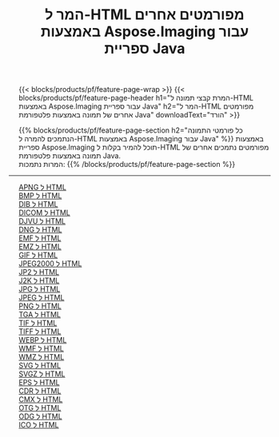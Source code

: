 ﻿---
title: המר ל-HTML מפורמטים אחרים באמצעות Aspose.Imaging עבור ספריית Java 
weight: 3920
url: /he/java/conversion/to/html 
lang: he
langdirlevel: 2
locales: zh-hans,ja,it,ru,de,es,fr,nl,id,lt,pl,pt,vi,tr,ko,zh-hant,ar,hi,th,sv,cs,uk,he
description: באמצעות Aspose.Imaging ניתן להמיר ל-HTML מפורמטים אחרים באמצעות Java
---

{{< blocks/products/pf/feature-page-wrap >}}
{{< blocks/products/pf/feature-page-header h1="המרת קבצי תמונה ל-HTML באמצעות Aspose.Imaging עבור ספריית Java" h2="המר ל-HTML מפורמטים אחרים של תמונה באמצעות פלטפורמת Java" downloadText="הורד" >}}


{{% blocks/products/pf/feature-page-section  h2="כל פורמטי התמונה הנתמכים להמרה ל-HTML באמצעות Aspose.Imaging עבור Java" %}}
באמצעות ספריית Aspose.Imaging תוכל להמיר בקלות ל-HTML מפורמטים נתמכים אחרים של תמונה באמצעות פלטפורמת Java.
<br/>
המרות נתמכות:
{{% /blocks/products/pf/feature-page-section %}}
<div class="container-fluid productfamilypage bg-gray">
    <div class="convertypes bg-gray agp-content section">
        <div class="container">
		<hr style="margin-left:-20px;"/>
		<div class="row other-converters">
		    <div class='col-md-2 other-converter remove-lp remove-rp'><a href="/imaging/he/java/conversion/apng-to-html" >APNG ל HTML</a></div>
<div class='col-md-2 other-converter remove-lp remove-rp'><a href="/imaging/he/java/conversion/bmp-to-html" >BMP ל HTML</a></div>
<div class='col-md-2 other-converter remove-lp remove-rp'><a href="/imaging/he/java/conversion/dib-to-html" >DIB ל HTML</a></div>
<div class='col-md-2 other-converter remove-lp remove-rp'><a href="/imaging/he/java/conversion/dicom-to-html" >DICOM ל HTML</a></div>
<div class='col-md-2 other-converter remove-lp remove-rp'><a href="/imaging/he/java/conversion/djvu-to-html" >DJVU ל HTML</a></div>
<div class='col-md-2 other-converter remove-lp remove-rp'><a href="/imaging/he/java/conversion/dng-to-html" >DNG ל HTML</a></div>
<div class='col-md-2 other-converter remove-lp remove-rp'><a href="/imaging/he/java/conversion/emf-to-html" >EMF ל HTML</a></div>
<div class='col-md-2 other-converter remove-lp remove-rp'><a href="/imaging/he/java/conversion/emz-to-html" >EMZ ל HTML</a></div>
<div class='col-md-2 other-converter remove-lp remove-rp'><a href="/imaging/he/java/conversion/gif-to-html" >GIF ל HTML</a></div>
<div class='col-md-2 other-converter remove-lp remove-rp'><a href="/imaging/he/java/conversion/jpeg2000-to-html" >JPEG2000 ל HTML</a></div>
<div class='col-md-2 other-converter remove-lp remove-rp'><a href="/imaging/he/java/conversion/jp2-to-html" >JP2 ל HTML</a></div>
<div class='col-md-2 other-converter remove-lp remove-rp'><a href="/imaging/he/java/conversion/j2k-to-html" >J2K ל HTML</a></div>
<div class='col-md-2 other-converter remove-lp remove-rp'><a href="/imaging/he/java/conversion/jpg-to-html" >JPG ל HTML</a></div>
<div class='col-md-2 other-converter remove-lp remove-rp'><a href="/imaging/he/java/conversion/jpeg-to-html" >JPEG ל HTML</a></div>
<div class='col-md-2 other-converter remove-lp remove-rp'><a href="/imaging/he/java/conversion/png-to-html" >PNG ל HTML</a></div>
<div class='col-md-2 other-converter remove-lp remove-rp'><a href="/imaging/he/java/conversion/tga-to-html" >TGA ל HTML</a></div>
<div class='col-md-2 other-converter remove-lp remove-rp'><a href="/imaging/he/java/conversion/tif-to-html" >TIF ל HTML</a></div>
<div class='col-md-2 other-converter remove-lp remove-rp'><a href="/imaging/he/java/conversion/tiff-to-html" >TIFF ל HTML</a></div>
<div class='col-md-2 other-converter remove-lp remove-rp'><a href="/imaging/he/java/conversion/webp-to-html" >WEBP ל HTML</a></div>
<div class='col-md-2 other-converter remove-lp remove-rp'><a href="/imaging/he/java/conversion/wmf-to-html" >WMF ל HTML</a></div>
<div class='col-md-2 other-converter remove-lp remove-rp'><a href="/imaging/he/java/conversion/wmz-to-html" >WMZ ל HTML</a></div>
<div class='col-md-2 other-converter remove-lp remove-rp'><a href="/imaging/he/java/conversion/svg-to-html" >SVG ל HTML</a></div>
<div class='col-md-2 other-converter remove-lp remove-rp'><a href="/imaging/he/java/conversion/svgz-to-html" >SVGZ ל HTML</a></div>
<div class='col-md-2 other-converter remove-lp remove-rp'><a href="/imaging/he/java/conversion/eps-to-html" >EPS ל HTML</a></div>
<div class='col-md-2 other-converter remove-lp remove-rp'><a href="/imaging/he/java/conversion/cdr-to-html" >CDR ל HTML</a></div>
<div class='col-md-2 other-converter remove-lp remove-rp'><a href="/imaging/he/java/conversion/cmx-to-html" >CMX ל HTML</a></div>
<div class='col-md-2 other-converter remove-lp remove-rp'><a href="/imaging/he/java/conversion/otg-to-html" >OTG ל HTML</a></div>
<div class='col-md-2 other-converter remove-lp remove-rp'><a href="/imaging/he/java/conversion/odg-to-html" >ODG ל HTML</a></div>
<div class='col-md-2 other-converter remove-lp remove-rp'><a href="/imaging/he/java/conversion/ico-to-html" >ICO ל HTML</a></div>
                </div>
        </div>
    </div>
</div>
<br/>

